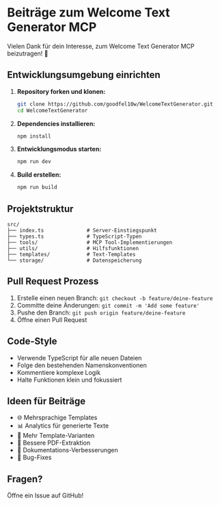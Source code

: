 # Beiträge zum Welcome Text Generator MCP

Vielen Dank für dein Interesse, zum Welcome Text Generator MCP beizutragen! 🎉

## Entwicklungsumgebung einrichten

1. **Repository forken und klonen:**
   ```bash
   git clone https://github.com/goodfel10w/WelcomeTextGenerator.git
   cd WelcomeTextGenerator
   ```

2. **Dependencies installieren:**
   ```bash
   npm install
   ```

3. **Entwicklungsmodus starten:**
   ```bash
   npm run dev
   ```

4. **Build erstellen:**
   ```bash
   npm run build
   ```

## Projektstruktur

```
src/
├── index.ts              # Server-Einstiegspunkt
├── types.ts              # TypeScript-Typen
├── tools/                # MCP Tool-Implementierungen
├── utils/                # Hilfsfunktionen
├── templates/            # Text-Templates
└── storage/              # Datenspeicherung
```

## Pull Request Prozess

1. Erstelle einen neuen Branch: `git checkout -b feature/deine-feature`
2. Committe deine Änderungen: `git commit -m 'Add some feature'`
3. Pushe den Branch: `git push origin feature/deine-feature`
4. Öffne einen Pull Request

## Code-Style

- Verwende TypeScript für alle neuen Dateien
- Folge den bestehenden Namenskonventionen
- Kommentiere komplexe Logik
- Halte Funktionen klein und fokussiert

## Ideen für Beiträge

- 🌐 Mehrsprachige Templates
- 📊 Analytics für generierte Texte
- 🎨 Mehr Template-Varianten
- 🔧 Bessere PDF-Extraktion
- 📝 Dokumentations-Verbesserungen
- 🐛 Bug-Fixes

## Fragen?

Öffne ein Issue auf GitHub!
